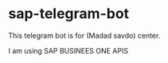 # sap-telegram-bot
This telegram bot is for (Madad savdo) center.

I am using SAP BUSINEES ONE APIS 
